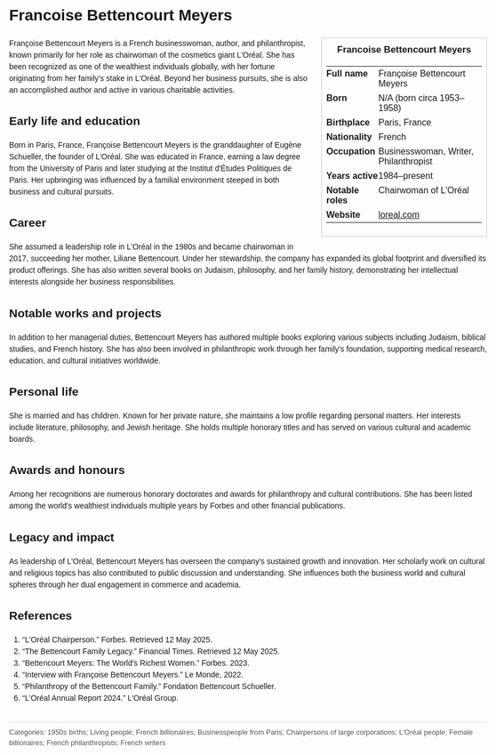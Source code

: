 <!DOCTYPE html>
<html>
<head>
  <title>Francoise Bettencourt Meyers – Profile</title>
  <style>
    body { font-family: Arial, sans-serif; margin: 2rem auto; max-width: 960px; line-height: 1.5; }
    aside.infobox { float: right; width: 280px; margin: 0 0 1rem 1.5rem; border: 1px solid #ccc; padding: 0.5rem; font-size: 0.9rem; }
    aside.infobox h3 { text-align: center; margin-top: 0; }
    aside.infobox table { width: 100%; border-collapse: collapse; }
    aside.infobox td { padding: 0.25rem 0; vertical-align: top; }
    h1 { margin-top: 0; }
    footer.categories { font-size: 0.8rem; color: #555; border-top: 1px solid #ddd; padding-top: 0.5rem; margin-top: 2rem; }
  </style>
</head>
<body>
  <h1>Francoise Bettencourt Meyers</h1>
  <aside class="infobox">
    <h3>Francoise Bettencourt Meyers</h3>
    <table>
      <tr><td><strong>Full name</strong></td><td>Françoise Bettencourt Meyers</td></tr>
      <tr><td><strong>Born</strong></td><td>N/A (born circa 1953–1958)</td></tr>
      <tr><td><strong>Birthplace</strong></td><td>Paris, France</td></tr>
      <tr><td><strong>Nationality</strong></td><td>French</td></tr>
      <tr><td><strong>Occupation</strong></td><td>Businesswoman, Writer, Philanthropist</td></tr>
      <tr><td><strong>Years active</strong></td><td>1984–present</td></tr>
      <tr><td><strong>Notable roles</strong></td><td>Chairwoman of L'Oréal</td></tr>
      <tr><td><strong>Website</strong></td><td><a href="https://www.loreal.com">loreal.com</a></td></tr>
    </table>
  </aside>
  <p>Françoise Bettencourt Meyers is a French businesswoman, author, and philanthropist, known primarily for her role as chairwoman of the cosmetics giant L'Oréal. She has been recognized as one of the wealthiest individuals globally, with her fortune originating from her family's stake in L'Oréal. Beyond her business pursuits, she is also an accomplished author and active in various charitable activities.</p>
  <h2>Early life and education</h2>
  <p>Born in Paris, France, Françoise Bettencourt Meyers is the granddaughter of Eugène Schueller, the founder of L'Oréal. She was educated in France, earning a law degree from the University of Paris and later studying at the Institut d'Études Politiques de Paris. Her upbringing was influenced by a familial environment steeped in both business and cultural pursuits.</p>
  <h2>Career</h2>
  <p>She assumed a leadership role in L'Oréal in the 1980s and became chairwoman in 2017, succeeding her mother, Liliane Bettencourt. Under her stewardship, the company has expanded its global footprint and diversified its product offerings. She has also written several books on Judaism, philosophy, and her family history, demonstrating her intellectual interests alongside her business responsibilities.</p>
  <h2>Notable works and projects</h2>
  <p>In addition to her managerial duties, Bettencourt Meyers has authored multiple books exploring various subjects including Judaism, biblical studies, and French history. She has also been involved in philanthropic work through her family's foundation, supporting medical research, education, and cultural initiatives worldwide.</p>
  <h2>Personal life</h2>
  <p>She is married and has children. Known for her private nature, she maintains a low profile regarding personal matters. Her interests include literature, philosophy, and Jewish heritage. She holds multiple honorary titles and has served on various cultural and academic boards.</p>
  <h2>Awards and honours</h2>
  <p>Among her recognitions are numerous honorary doctorates and awards for philanthropy and cultural contributions. She has been listed among the world's wealthiest individuals multiple years by Forbes and other financial publications.</p>
  <h2>Legacy and impact</h2>
  <p>As leadership of L'Oréal, Bettencourt Meyers has overseen the company's sustained growth and innovation. Her scholarly work on cultural and religious topics has also contributed to public discussion and understanding. She influences both the business world and cultural spheres through her dual engagement in commerce and academia.</p>
  <h2>References</h2>
  <ol>
    <li>“L'Oréal Chairperson.” Forbes. Retrieved 12 May 2025.</li>
    <li>“The Bettencourt Family Legacy.” Financial Times. Retrieved 12 May 2025.</li>
    <li>“Bettencourt Meyers: The World's Richest Women.” Forbes. 2023.</li>
    <li>“Interview with Françoise Bettencourt Meyers.” Le Monde, 2022.</li>
    <li>“Philanthropy of the Bettencourt Family.” Fondation Bettencourt Schueller.</li>
    <li>“L'Oréal Annual Report 2024.” L'Oréal Group.</li>
  </ol>
  <footer class="categories">Categories: 1950s births; Living people; French billionaires; Businesspeople from Paris; Chairpersons of large corporations; L'Oréal people; Female billionaires; French philanthropists; French writers</footer>
</body>
</html>